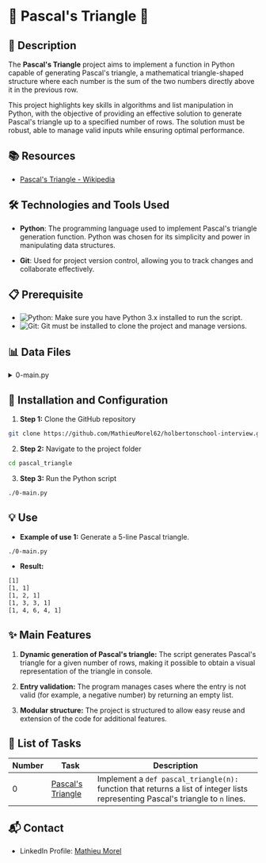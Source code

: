 # <p alig="center">🌟 Pascal's Triangle 🌟</p>

## 📝 Description

The **Pascal's Triangle** project aims to implement a function in Python capable of generating Pascal's triangle, a mathematical triangle-shaped structure where each number is the sum of the two numbers directly above it in the previous row.

This project highlights key skills in algorithms and list manipulation in Python, with the objective of providing an effective solution to generate Pascal's triangle up to a specified number of rows. The solution must be robust, able to manage valid inputs while ensuring optimal performance.

## 📚 Resources

- [Pascal's Triangle - Wikipedia](https://en.wikipedia.org/wiki/Pascal%27s_triangle)

## 🛠️ Technologies and Tools Used

- **Python**: The programming language used to implement Pascal's triangle generation function. Python was chosen for its simplicity and power in manipulating data structures.

- **Git**: Used for project version control, allowing you to track changes and collaborate effectively.

## 📋 Prerequisite

- ![ Python](https://img.shields.io/badge/python-3.8-blue): Make sure you have Python 3.x installed to run the script.
- ![ Git](https://img.shields.io/badge/git-latest-brightgreen): Git must be installed to clone the project and manage versions.

## 📊 Data Files

<details>
<summary>0-main.py</summary>
<br>

```python
#!/usr/bin/python3
"""
0-main
"""
pascal_triangle = __import__('0-pascal_triangle').pascal_triangle

def print_triangle(triangle):
    """
    Print the triangle
    """
    for row in triangle:
        print("[{}]".format(",".join([str(x) for x in row])))

if __name__ == "__main__":
    print_triangle(pascal_triangle(5))
```
</details>

## 🚀 Installation and Configuration

1. **Step 1:** Clone the GitHub repository

```sh
git clone https://github.com/MathieuMorel62/holbertonschool-interview.git
```

2. **Step 2:** Navigate to the project folder

```sh
cd pascal_triangle
```

3. **Step 3:** Run the Python script

```sh
./0-main.py
```

## 💡 Use

- **Example of use 1:** Generate a 5-line Pascal triangle.

```sh
./0-main.py
```

- **Result:**

```sh
[1]
[1, 1]
[1, 2, 1]
[1, 3, 3, 1]
[1, 4, 6, 4, 1]
```

## ✨ Main Features

1. **Dynamic generation of Pascal's triangle:** The script generates Pascal's triangle for a given number of rows, making it possible to obtain a visual representation of the triangle in console.

2. **Entry validation:** The program manages cases where the entry is not valid (for example, a negative number) by returning an empty list.

3. **Modular structure:** The project is structured to allow easy reuse and extension of the code for additional features.

## 📝 List of Tasks

| Number | Task | Description |
| ------ | ----------------------- | ------------------------------------------------------------------------------- |
| 0 | [Pascal's Triangle](https://github.com/MathieuMorel62/holbertonschool-interview/tree/main/pascal_triangle) | Implement a `def pascal_triangle(n):` function that returns a list of integer lists representing Pascal's triangle to `n` lines. |

## 📬 Contact

- LinkedIn Profile: [Mathieu Morel](https://www.linkedin.com/in/mathieumorel62/)
